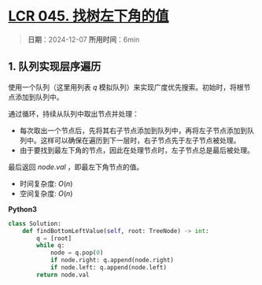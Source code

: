 # [LCR 045. 找树左下角的值](https://leetcode.cn/problems/LwUNpT/description/)

> **日期**：2024-12-07
> **所用时间**：6min

## 1. 队列实现层序遍历

使用一个队列（这里用列表 $q$ 模拟队列）来实现广度优先搜索。初始时，将根节点添加到队列中。

通过循环，持续从队列中取出节点并处理：
- 每次取出一个节点后，先将其右子节点添加到队列中，再将左子节点添加到队列中。这样可以确保在遍历到下一层时，右子节点先于左子节点被处理。
- 由于要找到最左下角的节点，因此在处理节点时，左子节点总是最后被处理。

最后返回 $node.val$ ，即最左下角节点的值。

- 时间复杂度: $O(n)$
- 空间复杂度: $O(n)$

**Python3**

```python
class Solution:
    def findBottomLeftValue(self, root: TreeNode) -> int:
        q = [root]
        while q:
            node = q.pop(0)
            if node.right: q.append(node.right)
            if node.left: q.append(node.left)
        return node.val
```